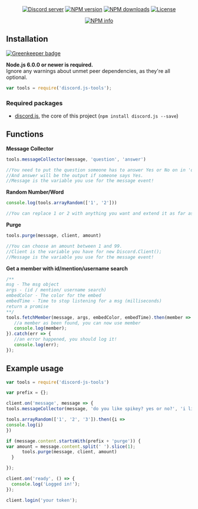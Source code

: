 <div align="center">
  <br />
  <br />
  <p>
    <a href="https://discord.gg/HDvFY7z"><img src="https://discordapp.com/api/guilds/343572980351107077/widget.png" alt="Discord server" /></a>
    <a href="https://www.npmjs.com/package/discord.js-tools"><img src="https://img.shields.io/npm/v/discord.js-tools.svg" alt="NPM version" /></a>
    <a href="https://www.npmjs.com/package/discord.js-tools"><img src="https://img.shields.io/npm/dt/discord.js-tools.svg" alt="NPM downloads" /></a>
    <a href="https://www.npmjs.com/package/discord.js-tools"><img src="https://img.shields.io/npm/l/discord.js-tools.svg" alt="License" /></a>
  </p>
  <p>
    <a href="https://nodei.co/npm/handy-on-discord/"><img src="https://nodei.co/npm/discord.js-tools.png?downloads=true&stars=true" alt="NPM info" /></a>
  </p>
</div>

## Installation

[![Greenkeeper badge](https://badges.greenkeeper.io/coltongit/discord.js-tools.svg)](https://greenkeeper.io/)

**Node.js 6.0.0 or newer is required.**  
Ignore any warnings about unmet peer dependencies, as they're all optional.

```js
var tools = require('discord.js-tools');
```

### Required packages
- [discord.js](https://www.npmjs.com/package/discord.js), the core of this project (`npm install discord.js --save`)

## Functions

**Message Collector**
```js
tools.messageCollector(message, 'question', 'answer')

//You need to put the question someone has to answer Yes or No on in 'question'.
//And answer will be the output if someone says Yes.
//Message is the variable you use for the message event!
```

**Random Number/Word**
```js
console.log(tools.arrayRandom(['1', '2']))

//You can replace 1 or 2 with anything you want and extend it as far as you want!
```

**Purge**
```js
tools.purge(message, client, amount)

//You can choose an amount between 1 and 99.
//Client is the variable you have for new Discord.Client();
//Message is the variable you use for the message event!
```

**Get a member with id/mention/username search**
```js
/**
msg - The msg object
args - (id / mention/ username search)
embedColor - The color for the embed
embedTime - Time to stop listening for a msg (milliseconds)
return a promise
**/
tools.fetchMember(message, args, embedColor, embedTime).then(member => {
   //a member as been found, you can now use member
   console.log(member);
}).catch(err => {
   //an error happened, you should log it!
   console.log(err);
});

```

## Example usage
```js
var tools = require('discord-js-tools')

var prefix = {};

client.on('message', message => {
tools.messageCollector(message, 'do you like spikey? yes or no?', 'i like him too!')

tools.arrayRandom(['1', '2', '3']).then({i =>
console.log(i)
})

if (message.content.startsWith(prefix + 'purge')) {
var amount = message.content.split(' ').slice(1);
      tools.purge(message, client, amount)
  }

});

client.on('ready', () => {
  console.log('Logged in!');
});

client.login('your token');
```
